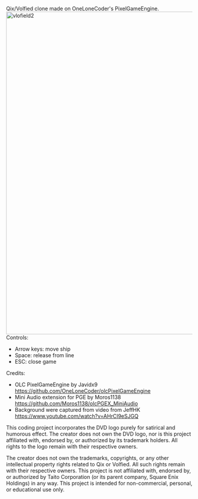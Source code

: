 Qix/Volfied clone made on OneLoneCoder's PixelGameEngine.
<img width="1187" height="870" alt="vlofield2" src="https://github.com/user-attachments/assets/b2d59bd4-3174-429a-a198-1d27cd45421d" />
Controls:
- Arrow keys: move ship
- Space: release from line
- ESC: close game

Credits:
- OLC PixelGameEngine by Javidx9 https://github.com/OneLoneCoder/olcPixelGameEngine
- Mini Audio extension for PGE by Moros1138 https://github.com/Moros1138/olcPGEX_MiniAudio
- Background were captured from video from JeffHK https://www.youtube.com/watch?v=AHrCI9eSJGQ

This coding project incorporates the DVD logo purely for satirical and humorous effect. The creator does not own the DVD logo, nor is this project affiliated with, endorsed by, or authorized by its trademark holders. All rights to the logo remain with their respective owners.


The creator does not own the trademarks, copyrights, or any other intellectual property rights related to Qix or Volfied. All such rights remain with their respective owners. This project is not affiliated with, endorsed by, or authorized by Taito Corporation (or its parent company, Square Enix Holdings) in any way. This project is intended for non-commercial, personal, or educational use only.
